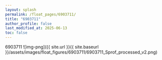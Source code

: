 ```yaml
---
layout: splash
permalink: /float_pages/6903711/
title: "6903711"
author_profile: false
last_modified_at: 2025-06-13
toc: false
---
```

 
6903711
![img-png]({{ site.url }}{{ site.baseurl }}/assets/images/float_figures/6903711/6903711_Sprof_processed_v2.png)